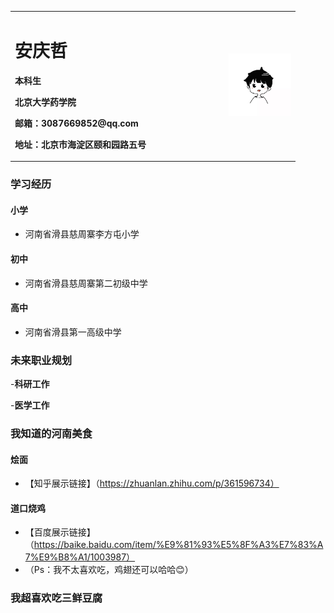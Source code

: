<table border="0">
  <tr>
    <td width="75%">
      <h1>安庆哲</h1>
      <p><b>本科生</b></P>
      <P><b>北京大学药学院</b></P>
      <P><b>邮箱：3087669852@qq.com</b></p>
      <p><b>地址：北京市海淀区颐和园路五号</b></p>
    </td>
    <td width="25%">
      <img src="/anqingzhe.jpg" width="100">
    </td>
  </tr>
</table>

### 学习经历

#### 小学
- 河南省滑县慈周寨李方屯小学

#### 初中
- 河南省滑县慈周寨第二初级中学

#### 高中
- 河南省滑县第一高级中学

### 未来职业规划

-**科研工作**

-**医学工作**

### 我知道的河南美食

#### 烩面
- 【知乎展示链接】（https://zhuanlan.zhihu.com/p/361596734）

#### 道口烧鸡
- 【百度展示链接】（https://baike.baidu.com/item/%E9%81%93%E5%8F%A3%E7%83%A7%E9%B8%A1/1003987）
- （Ps：我不太喜欢吃，鸡翅还可以哈哈😊）

### 我超喜欢吃三鲜豆腐
